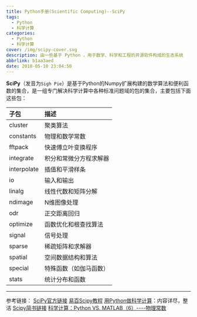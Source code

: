 ```yaml
---
title: Python手册(Scientific Computing)--SciPy
tags:
  - Python
  - 科学计算
categories:
  - Python
  - 科学计算
cover: /img/scipy-cover.svg
description: 由一些基于 Python ，用于数学、科学和工程的开源软件构成的生态系统
abbrlink: b1aa3aed
date: 2018-05-10 23:04:50
---
```


**SciPy**（发音为`Sigh Pie`）是基于Python的Numpy扩展构建的数学算法和便利函数的集合，是一组专门解决科学计算中各种标准问题域的包的集合，主要包括下面这些包：

<!-- more -->

子包|描述
:---|:---
cluster|聚类算法
constants|物理和数学常数
fftpack|快速傅立叶变换程序
integrate|积分和常微分方程求解器
interpolate|插值和平滑样条
io|输入和输出
linalg|线性代数和矩阵分解
ndimage|N维图像处理
odr|正交距离回归
optimize|函数优化和根查找算法
signal|信号处理
sparse|稀疏矩阵和求解器
spatial|空间数据结构和算法
special|特殊函数（如伽马函数）
stats|统计分布和函数



--------

参考链接：
[SciPy官方链接](https://docs.scipy.org)
[易百Scipy教程](https://www.yiibai.com/scipy)
[用Python做科学计算](https://docs.huihoo.com/scipy/scipy-zh-cn/scipy_intro.html#)：内容详尽，整洁
[Scipy简书链接](https://www.jianshu.com/p/1a3db06e786d)
[科学计算：Python VS. MATLAB（6）----物理常数](http://blog.sina.com.cn/s/blog_5f234d47010133gx.html)








